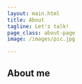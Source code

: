 ```yaml
---
layout: main.html
title: About
tagline: Let's talk!
page_class: about-page
image: /images/pic.jpg

---
```


## About me

